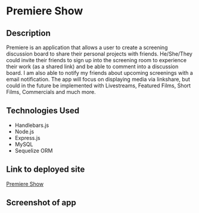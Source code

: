 # Premiere Show

## Description 
Premiere is an application that allows a user to create a screening discussion board to share their personal projects with friends. He/She/They could invite their friends to sign up into the screening room to experience their work (as a shared link) and be able to comment into a discussion board. I am also able to notify my friends about upcoming screenings with a email notification. The app will focus on displaying media via linkshare, but could in the future be implemented with Livestreams, Featured Films, Short Films, Commercials and much more.

## Technologies Used
- Handlebars.js
- Node.js
- Express.js
- MySQL
- Sequelize ORM

## Link to deployed site
[Premiere Show](https://premiere-application1.herokuapp.com/)

## Screenshot of app
